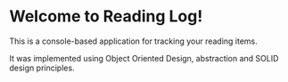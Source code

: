 # Welcome to Reading Log!

This is a console-based application for tracking your reading items. 

It was implemented using Object Oriented Design, abstraction and SOLID design principles. 
